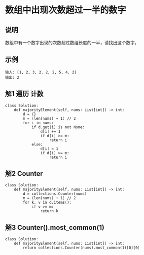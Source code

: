 # 数组中出现次数超过一半的数字

## 说明
数组中有一个数字出现的次数超过数组长度的一半，请找出这个数字。

## 示例
```
输入: [1, 2, 3, 2, 2, 2, 5, 4, 2]
输出: 2
```

## 解1 遍历 计数
```
class Solution:
    def majorityElement(self, nums: List[int]) -> int:
        d = {}
        m = (len(nums) + 1) // 2
        for i in nums:
            if d.get(i) is not None:
                d[i] += 1
                if d[i] >= m:
                    return i
            else:
                d[i] = 1
                if d[i] >= m:
                    return i
```

## 解2 Counter
```
class Solution:
    def majorityElement(self, nums: List[int]) -> int:
        d = collections.Counter(nums)
        m = (len(nums) + 1) // 2
        for k, v in d.items():
            if v >= m:
                return k
```

## 解3 Counter().most_common(1)
```
class Solution:
    def majorityElement(self, nums: List[int]) -> int:
        return collections.Counter(nums).most_common(1)[0][0]
```